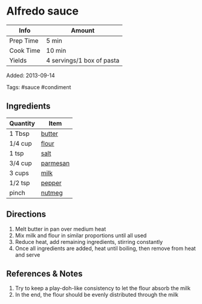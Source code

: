 # Alfredo sauce

| Info      | Amount                    |
| --------- | ------------------------- |
| Prep Time | 5 min                     |
| Cook Time | 10 min                    |
| Yields    | 4 servings/1 box of pasta |

Added: 2013-09-14

Tags: #sauce #condiment

## Ingredients

| Quantity | Item                                    |
| -------- | --------------------------------------- |
| 1 Tbsp   | [butter](../_ingredients/butter.md)     |
| 1/4 cup  | [flour](../_ingredients/flour.md)       |
| 1 tsp    | [salt](../_ingredients/salt.md)         |
| 3/4 cup  | [parmesan](../_ingredients/parmesan.md) |
| 3 cups   | [milk](../_ingredients/milk.md)         |
| 1/2 tsp  | [pepper](../_ingredients/pepper.md)     |
| pinch    | [nutmeg](../_ingredients/nutmeg.md)     |

## Directions

1. Melt butter in pan over medium heat
2. Mix milk and flour in similar proportions until all used
3. Reduce heat, add remaining ingredients, stirring constantly
4. Once all ingredients are added, heat until boiling, then remove from heat and serve

## References & Notes

1. Try to keep a play-doh-like consistency to let the flour absorb the milk
2. In the end, the flour should be evenly distributed through the milk
